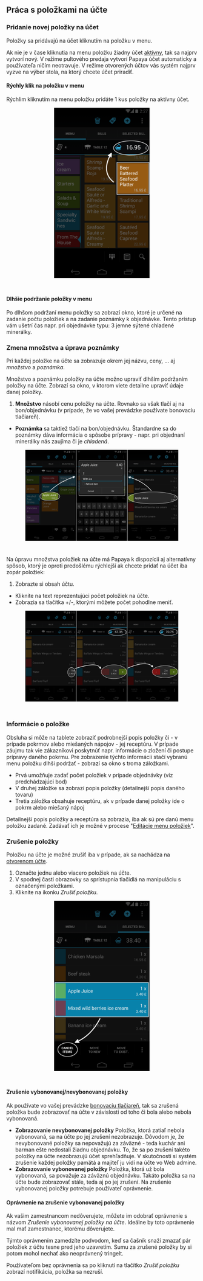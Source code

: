 ## Práca s položkami na účte

### Pridanie novej položky na účet
Položky sa pridávajú na účet kliknutím na položku v menu.

Ak nie je v čase kliknutia na menu položku žiadny účet [aktívny](../sprava_uctov/praca_s_uctom.html#aktvny-et), tak sa najprv vytvorí nový. V režime pultového predaja vytvorí Papaya účet automaticky a používateľa ničím neotravuje. V režime otvorených účtov vás systém najprv vyzve na výber stola, na ktorý chcete účet priradiť.

#### Rýchly klik na položku v menu
Rýchlim kliknutím na menu položku pridáte 1 kus položky na aktívny účet.

<img style="max-width:50%; display:block; margin-left:auto; margin-right:auto; padding-bottom:20pt" src="pictures/acc-item-add.png">

#### Dlhšie podržanie položky v menu
Po dlhšom podržaní menu položky sa zobrazí okno, ktoré je určené na zadanie počtu položiek a na zadanie poznámky k objednávke. Tento prístup vám ušetrí čas napr. pri objednávke typu: 3 jemne sýtené chladené minerálky.

### Zmena množstva a úprava poznámky

Pri každej položke na účte sa zobrazuje okrem jej názvu, ceny, ... aj *množstvo* a *poznámka*.

Množstvo a poznámku položky na účte možno upraviť dlhším podržaním položky na účte. Zobrazí sa okno, v ktorom viete detailne upraviť údaje danej položky.

1. **Množstvo** násobí cenu položky na účte. Rovnako sa však tlačí aj na bon/objednávku (v prípade, že vo vašej prevádzke používate bonovaciu tlačiareň).
- **Poznámka** sa taktiež tlačí na bon/objednávku. Štandardne sa do poznámky dáva informácia o spôsobe prípravy - napr. pri objednaní minerálky nás zaujíma či je *chladená*.

<img style="max-width:80%; display:block; margin-left:auto; margin-right:auto; padding-bottom:20pt" src="pictures/acc-item-count-note.png">

Na úpravu množstva položiek na účte má Papaya k dispozícii aj alternatívny spôsob, ktorý je oproti predošlému rýchlejší ak chcete pridať na účet iba zopár položiek:

1. Zobrazte si obsah účtu.
- Kliknite na text reprezentujúci počet položiek na účte.
- Zobrazia sa tlačítka +/-, ktorými môžete počet pohodlne meniť.

<img style="max-width:80%; display:block; margin-left:auto; margin-right:auto; padding-bottom:20pt" src="pictures/acc-item-count.png">

### Informácie o položke
Obsluha si môže na tablete zobraziť podrobnejší popis položky či - v prípade pokrmov alebo miešaných nápojov - jej receptúru. V prípade záujmu tak vie zákazníkovi poskytnúť napr. informácie o zložení či postupe prípravy daného pokrmu. Pre zobrazenie týchto informácii stačí vybranú menu položku dlhši podržať - zobrazí sa okno s troma záložkami.
- Prvá umožňuje zadať počet položiek v prípade objednávky (viz predchádzajúci bod)
- V druhej záložke sa zobrazí popis položky (detailnejší popis daného tovaru)
- Tretia záložka obsahuje receptúru, ak v prípade danej položky ide o pokrm alebo miešaný nápoj

Detailnejší popis položky a receptúra sa zobrazia, iba ak sú pre danú menu položku zadané. Zadávať ich je možné v procese "[Editácie menu položiek](../editacia_menu/editacia_menu_na_tablete.html#editcia-existujcej-menu-kategrie-a-poloky)".


### Zrušenie položky

Položku na účte je možné zrušiť iba v prípade, ak sa nachádza na [otvorenom účte](../sprava_uctov/praca_s_uctom.html#stav-tu).

1. Označte jednu alebo viacero položiek na účte.
1. V spodnej časti obrazovky sa sprístupnia tlačidlá na manipuláciu s označenými položkami.
1. Kliknite na ikonku *Zrušiť položku*.

<img style="max-width:50%; display:block; margin-left:auto; margin-right:auto; padding-bottom:20pt" src="pictures/acc-item-cancel.png">

#### Zrušenie vybonovanej/nevybonovanej položky

Ak používate vo vašej prevádzke [bonovaciu tlačiareň](../periferie/bonovacia_tlaciaren.html), tak sa zrušená položka bude zobrazovať na účte v závislosti od toho či bola alebo nebola vybonovaná.

* **Zobrazovanie nevybonovanej položky** Položka, ktorá zatiaľ nebola vybonovaná, sa na účte po jej zrušení nezobrazuje. Dôvodom je, že nevybonované položky sa nepovažujú za záväzné - teda kuchár ani barman ešte nedostali žiadnu objednávku. To, že sa po zrušení takéto položky na účte nezobrazujú účet sprehľadňuje. V skutočnosti si systém zrušenie každej položky pamätá a majiteľ ju vidí na účte vo Web admine.
* **Zobrazovanie vybonovanej položky** Položka, ktorá už bola vybonovaná, sa považuje za záväznú objednávku. Takáto položka sa na účte bude zobrazovať stále, teda aj po jej zrušení. Na zrušenie vybonovanej položky potrebuje používateľ oprávnenie.

#### Oprávnenie na zrušenie vybonovanej položky

Ak vašim zamestnancom nedôverujete, môžete im odobrať oprávnenie s názvom *Zrušenie vybonovanej položky na účte*. Ideálne by toto oprávnenie mal mať zamestnanec, ktorému dôverujete.

Týmto oprávnením zamedzíte podvodom, keď sa čašník snaží zmazať pár položiek z účtu tesne pred jeho uzavretím. Sumu za zrušené položky by si potom mohol nechať ako neoprávnený tringelt.

Používateľom bez oprávnenia sa po kliknutí na tlačítko *Zrušiť položku* zobrazí notifikácia, položka sa nezruší.
